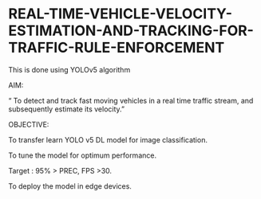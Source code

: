 # REAL-TIME-VEHICLE-VELOCITY-ESTIMATION-AND-TRACKING-FOR-TRAFFIC-RULE-ENFORCEMENT
This is done using YOLOv5 algorithm


   AIM: 
   
“ To detect and track fast moving vehicles in a real time traffic stream, and subsequently estimate its velocity.”

OBJECTIVE:

To transfer learn YOLO v5 DL model for image classification.

To tune the model for optimum performance.

Target : 95% > PREC, FPS >30.

To deploy the model in edge devices.
